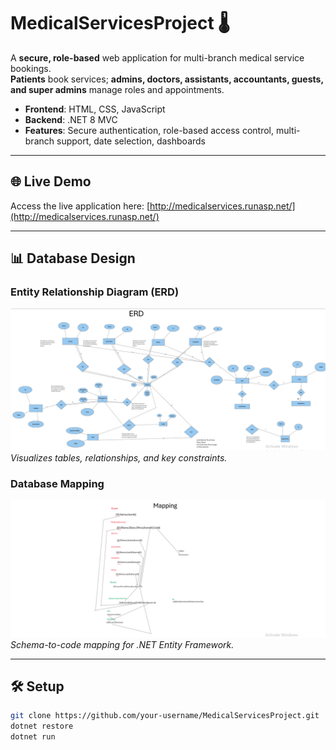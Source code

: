 # MedicalServicesProject 🌡️

A **secure, role-based** web application for multi-branch medical service bookings.  
**Patients** book services; **admins, doctors, assistants, accountants, guests, and super admins** manage roles and appointments.

- **Frontend**: HTML, CSS, JavaScript
- **Backend**: .NET 8 MVC
- **Features**: Secure authentication, role-based access control, multi-branch support, date selection, dashboards

---

## 🌐 Live Demo

Access the live application here: [http://medicalservices.runasp.net/](http://medicalservices.runasp.net/)

---

## 📊 Database Design

### Entity Relationship Diagram (ERD)

![ERD Diagram](images/ERD.png)  
_Visualizes tables, relationships, and key constraints._

### Database Mapping

![Mapping Diagram](images/Mappingpng.png)  
_Schema-to-code mapping for .NET Entity Framework._

---

## 🛠️ Setup

```bash
git clone https://github.com/your-username/MedicalServicesProject.git
dotnet restore
dotnet run
```
